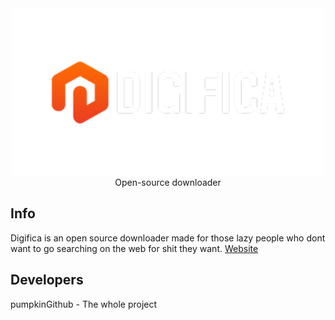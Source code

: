 <div align="center"> <img src="https://github.com/pumpkinGithub/digifica/blob/main/white%20logo%20digifica.png?raw=true" height=270 width=500 align="center"></div>
<div align="center">Open-source downloader</div>

## Info
Digifica is an open source downloader made for those lazy people who dont want to go searching on the web for shit they want.
[Website](https://pumpkingithub.github.io/digifica/)

## Developers
pumpkinGithub - The whole project

